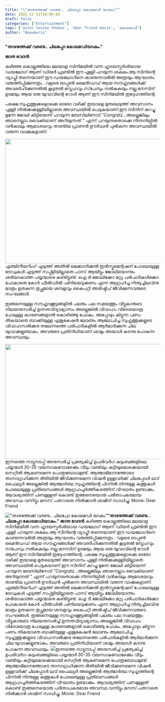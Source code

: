 ```yaml
---
title: "\"താഴത്തേക്ക് വരണ്ട.. ചിലപ്പോ കോമെഡി യാകും\""
date: 2022-12-31T10:05:05
draft: false
categories: ["Entertainment"]
tags: ['actor tovino thomas', 'dear friend movie', 'കോമെഡി']
author: "Beaumaris"
---
```


<strong>"താഴത്തേക്ക് വരണ്ട.. ചിലപ്പോ കോമെഡിയാകും."</strong>

<strong>ജാത വേദൻ</strong>

കഴിഞ്ഞ കൊല്ലത്തിലെ മലയാള സിനിമയിൽ വന്ന ഹൃദയസ്പർശിയായ ഡയലോഗ് ആണ് ഡിയർ ഫ്രണ്ടിൽ ഈ പുള്ളി പറയുന്ന ശകലം.ആ സീനിന്റെ വ്യാപ്തി തന്നെയാണ് ഈ ഡയലോഗിനെ കാണുന്നവരിൽ അത്രയും ആഘാതം വരുത്തിപ്പിക്കുന്നതും . വളരെ ഓപ്പൺ മൈൻഡഡ്‌ ആയ സൗഹൃദങ്ങൾക്ക് അവരർഹിക്കുന്നതിൽ കൂടുതൽ സ്നേഹവും സ്‌പേസും നൽകുകയും നല്ല മനസിന് ഉടമയും ആയ ഒരു യുവാവിന്റെ റോൾ ആണ് ഈ സിനിമയിൽ ഇദ്ദേഹത്തിന്റെ.

പക്ഷെ സുഹൃത്തുക്കളൊക്കെ ഓരോ വഴിക്ക് ഇയാളെ മുതലെടുത്ത് അവസാനം പുള്ളി നിൽക്കക്കള്ളിയില്ലാതെ അവസ്ഥയിൽ പെടുകയാണ്.ഈ സീനിന് കുറച്ചു മുന്നേ ജോലി കിട്ടിയെന്ന് പറയുന്ന ബേസിലിനോട് "Congratz...അല്ലെങ്കിലും ഞാനെല്ലാം വൈകിയാണ് അറിയുന്നത് " എന്ന് പറയുന്നതൊക്കെ നിന്നനില്പിൽ വൻകുടലും ആമാശയവും താണ്ടിയ പ്രാണൻ ഊർധ്വൻ പുൽകുന്ന അവസ്ഥയിൽ വരുന്ന വാക്കുകളാണ്.

<img class="size-large wp-image-376558 aligncenter" src="https://cdn.boolokam.com/articles/2022/12/w222222-1024x518.jpg" alt="" width="800" height="405" />എഞ്ചിനീയറിംഗ് എടുത്ത് അതിൽ മെക്കാനിക്കൽ ഇൻസ്ട്രുമെന്റഷന് പോലെയുള്ള ട്രേഡുകൾ എടുത്ത് സപ്പ്ളിയില്ലാതെ പാസ് ആയിട്ടും ജോലിയൊന്നും ശരിയാകാത്ത പയ്യന്മാരെ കണ്ടിട്ടുണ്ട്. ഐ ടി ജോലിക്കോ മറ്റു പരിപാടികൾക്കോ പോകാതെ കോർ ഫീൽഡിൽ പണിയെടുക്കണം എന്ന ആഗ്രഹിച്ച നിത്യച്ചിലവിനു മാത്രം ഉതകുന്ന തുച്ഛമായ ശമ്പളവും കൈപറ്റി അരിഷ്ടിച് ജീവിക്കുന്നവരുടെ സംഘങ്ങൾ.

ഇങ്ങനെയുള്ള സൗഹൃദക്കൂട്ടങ്ങളിൽ പലരും പല സമയത്തും വീട്ടുകാരുടെ നിലയനുസരിച്ച് ഉന്നതവിദ്യാഭ്യാസം അല്ലെങ്കിൽ വിവാഹം വിദേശയാത്ര പോലുള്ള കാരണങ്ങളാൽ കൊഴിഞ്ഞു പോകും. അപ്പോഴും കിട്ടുന്ന പണം തികയാതെ ബാക്കിയുള്ള എജുകേഷൻ ലോണും ആലോചിച്ച സുഹൃത്തുക്കളുടെ വിവാഹസൽക്കര തലേന്നത്തെ പരിപാടികളിൽ ആർമാദിക്കുന്ന ചില യുവാക്കളുണ്ടാകും. അവരുടെ പ്രതിനിധിയാണ് ശാമും അയാൾ കടന്നു പോകുന്ന അവസ്ഥയും.

<img class=" wp-image-376559 aligncenter" src="https://cdn.boolokam.com/articles/2022/12/22eee-1.jpg" alt="" width="826" height="373" />ഇന്നത്തെ നാട്ടുനടപ്പ് അനുസരിച്ച് പ്രത്യേകിച്ച് ഉപരിവർഗ കുടുംബങ്ങളിലെ പയ്യന്മാർ 30-35 വയസാകുമ്പോഴേക്കും വീടും വണ്ടിയും കുട്ടിയുമൊക്കെയായി സെറ്റിൽ ആകണമെന്ന പൊതുബോധമുണ്ട്. ആത്മാഭിമാനത്തോടെ താനാഗ്രഹിക്കുന്ന രീതിയിൽ ജീവിക്കണമെന്ന വിഷൻ ഉള്ളവർക്ക് ചിലപ്പോൾ ലവ് ഫൈല്യർ അല്ലെങ്കിൽ ആത്മാർത്ഥ സുഹൃത്തിന്റെ പിന്നിൽ നിന്നുള്ള കുത്തുകൾ പോലെയുള്ള പ്രതിബന്ധങ്ങൾ ആഗ്രഹപൂർത്തീകരത്തിന് വിഘാതം ഉണ്ടാക്കും. ആവശ്യത്തിന് പണമുള്ളത് കൊണ്ട് ഇങ്ങനെയൊരു പരിതാപകരമായ അവസ്ഥ വന്നിട്ടും മനസ് പതറാതെ നിൽക്കാൻ ശാമിന് സാധിച്ചു.
Movie: Dear Friend


!["താഴത്തേക്ക് വരണ്ട.. ചിലപ്പോ കോമെഡി യാകും"](https://cdn.boolokam.com/articles/2022/12/w222222-1024x518.jpg)**"താഴത്തേക്ക് വരണ്ട.. ചിലപ്പോ കോമെഡിയാകും."** **ജാത വേദൻ** കഴിഞ്ഞ കൊല്ലത്തിലെ മലയാള സിനിമയിൽ വന്ന ഹൃദയസ്പർശിയായ ഡയലോഗ് ആണ് ഡിയർ ഫ്രണ്ടിൽ ഈ പുള്ളി പറയുന്ന ശകലം.ആ സീനിന്റെ വ്യാപ്തി തന്നെയാണ് ഈ ഡയലോഗിനെ കാണുന്നവരിൽ അത്രയും ആഘാതം വരുത്തിപ്പിക്കുന്നതും . വളരെ ഓപ്പൺ മൈൻഡഡ്‌ ആയ സൗഹൃദങ്ങൾക്ക് അവരർഹിക്കുന്നതിൽ കൂടുതൽ സ്നേഹവും സ്‌പേസും നൽകുകയും നല്ല മനസിന് ഉടമയും ആയ ഒരു യുവാവിന്റെ റോൾ ആണ് ഈ സിനിമയിൽ ഇദ്ദേഹത്തിന്റെ. പക്ഷെ സുഹൃത്തുക്കളൊക്കെ ഓരോ വഴിക്ക് ഇയാളെ മുതലെടുത്ത് അവസാനം പുള്ളി നിൽക്കക്കള്ളിയില്ലാതെ അവസ്ഥയിൽ പെടുകയാണ്.ഈ സീനിന് കുറച്ചു മുന്നേ ജോലി കിട്ടിയെന്ന് പറയുന്ന ബേസിലിനോട് "Congratz...അല്ലെങ്കിലും ഞാനെല്ലാം വൈകിയാണ് അറിയുന്നത് " എന്ന് പറയുന്നതൊക്കെ നിന്നനില്പിൽ വൻകുടലും ആമാശയവും താണ്ടിയ പ്രാണൻ ഊർധ്വൻ പുൽകുന്ന അവസ്ഥയിൽ വരുന്ന വാക്കുകളാണ്. എഞ്ചിനീയറിംഗ് എടുത്ത് അതിൽ മെക്കാനിക്കൽ ഇൻസ്ട്രുമെന്റഷന് പോലെയുള്ള ട്രേഡുകൾ എടുത്ത് സപ്പ്ളിയില്ലാതെ പാസ് ആയിട്ടും ജോലിയൊന്നും ശരിയാകാത്ത പയ്യന്മാരെ കണ്ടിട്ടുണ്ട്. ഐ ടി ജോലിക്കോ മറ്റു പരിപാടികൾക്കോ പോകാതെ കോർ ഫീൽഡിൽ പണിയെടുക്കണം എന്ന ആഗ്രഹിച്ച നിത്യച്ചിലവിനു മാത്രം ഉതകുന്ന തുച്ഛമായ ശമ്പളവും കൈപറ്റി അരിഷ്ടിച് ജീവിക്കുന്നവരുടെ സംഘങ്ങൾ. ഇങ്ങനെയുള്ള സൗഹൃദക്കൂട്ടങ്ങളിൽ പലരും പല സമയത്തും വീട്ടുകാരുടെ നിലയനുസരിച്ച് ഉന്നതവിദ്യാഭ്യാസം അല്ലെങ്കിൽ വിവാഹം വിദേശയാത്ര പോലുള്ള കാരണങ്ങളാൽ കൊഴിഞ്ഞു പോകും. അപ്പോഴും കിട്ടുന്ന പണം തികയാതെ ബാക്കിയുള്ള എജുകേഷൻ ലോണും ആലോചിച്ച സുഹൃത്തുക്കളുടെ വിവാഹസൽക്കര തലേന്നത്തെ പരിപാടികളിൽ ആർമാദിക്കുന്ന ചില യുവാക്കളുണ്ടാകും. അവരുടെ പ്രതിനിധിയാണ് ശാമും അയാൾ കടന്നു പോകുന്ന അവസ്ഥയും. ![](https://cdn.boolokam.com/articles/2022/12/22eee-1.jpg)ഇന്നത്തെ നാട്ടുനടപ്പ് അനുസരിച്ച് പ്രത്യേകിച്ച് ഉപരിവർഗ കുടുംബങ്ങളിലെ പയ്യന്മാർ 30-35 വയസാകുമ്പോഴേക്കും വീടും വണ്ടിയും കുട്ടിയുമൊക്കെയായി സെറ്റിൽ ആകണമെന്ന പൊതുബോധമുണ്ട്. ആത്മാഭിമാനത്തോടെ താനാഗ്രഹിക്കുന്ന രീതിയിൽ ജീവിക്കണമെന്ന വിഷൻ ഉള്ളവർക്ക് ചിലപ്പോൾ ലവ് ഫൈല്യർ അല്ലെങ്കിൽ ആത്മാർത്ഥ സുഹൃത്തിന്റെ പിന്നിൽ നിന്നുള്ള കുത്തുകൾ പോലെയുള്ള പ്രതിബന്ധങ്ങൾ ആഗ്രഹപൂർത്തീകരത്തിന് വിഘാതം ഉണ്ടാക്കും. ആവശ്യത്തിന് പണമുള്ളത് കൊണ്ട് ഇങ്ങനെയൊരു പരിതാപകരമായ അവസ്ഥ വന്നിട്ടും മനസ് പതറാതെ നിൽക്കാൻ ശാമിന് സാധിച്ചു. Movie: Dear Friend
